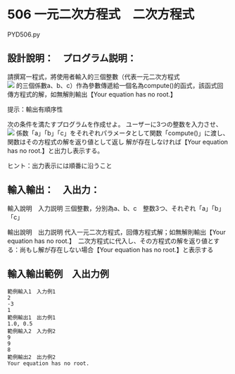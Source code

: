 # 506 一元二次方程式　二次方程式
PYD506.py
## 設計說明：　プログラム説明：
請撰寫一程式，將使用者輸入的三個整數（代表一元二次方程式  
![](https://i.imgur.com/KcwtOm9.png)
的三個係數a、b、c）作為參數傳遞給一個名為compute()的函式，該函式回傳方程式的解，如無解則輸出【Your equation has no root.】

提示：輸出有順序性

次の条件を満たすプログラムを作成せよ。
ユーザーに3つの整数を入力させ、
![](https://i.imgur.com/KcwtOm9.png)
係数「a」「b」「c」をそれぞれパラメータとして関数「compute()」に渡し、関数はその方程式の解を返り値として返し
解が存在しなければ【Your equation has no root.】と出力し表示する。

ヒント：出力表示には順番に沿うこと

## 輸入輸出：　入出力：
輸入說明　入力説明
三個整數，分別為a、b、c　整数3つ、それぞれ「a」「b」「c」

輸出說明　出力説明
代入一元二次方程式，回傳方程式解；如無解則輸出【Your equation has no root.】　二次方程式に代入し、その方程式の解を返り値とする：尚もし解が存在しない場合【Your equation has no root.】と表示する

## 輸入輸出範例　入出力例

```
範例輸入1　入力例1
2
-3
1
範例輸出1　出力例1
1.0, 0.5
範例輸入2　入力例2
9
9
8
範例輸出2　出力例2
Your equation has no root.
```
